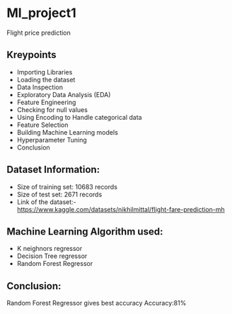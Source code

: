 # Ml_project1
Flight price prediction

## Kreypoints
- Importing Libraries
- Loading the dataset
- Data Inspection
- Exploratory Data Analysis (EDA)
- Feature Engineering
- Checking for null values
- Using Encoding to Handle categorical data
- Feature Selection
- Building Machine Learning models
- Hyperparameter Tuning
- Conclusion

## Dataset Information:
- Size of training set: 10683 records
- Size of test set: 2671 records
- Link of the dataset:- https://www.kaggle.com/datasets/nikhilmittal/flight-fare-prediction-mh

## Machine Learning Algorithm used:
- K neighnors regressor
- Decision Tree regressor
- Random Forest Regressor

## Conclusion:
Random Forest Regressor gives best accuracy
Accuracy:81%

